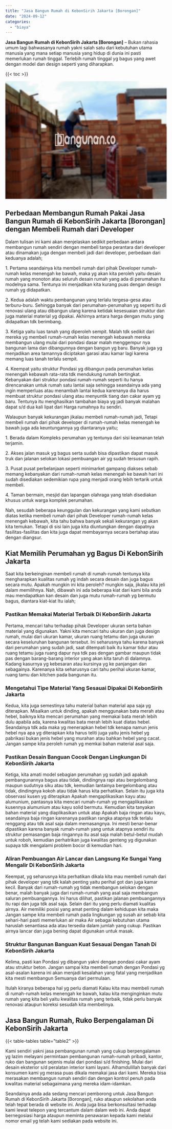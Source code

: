 ```yaml
---
title: "Jasa Bangun Rumah di KebonSirih Jakarta [Borongan]"
date: "2024-09-12"
categories: 
  - "biaya"
---
```


**Jasa Bangun Rumah di KebonSirih Jakarta \[Borongan\]** – Bukan rahasia umum lagi bahwasanya rumah yakni salah satu dari kebutuhan utama manusia yang mana setiap manusia yang hidup di dunia ini pasti memerlukan rumah tinggal. Terlebih rumah tinggal yg bagus yang awet dengan model dan design seperti yang diharapkan.

{{< toc >}}

![Jasa Bangun Rumah di KebonSirih Jakarta [Borongan]](/images/borong-bangunan-32.png)

## Perbedaan Membangun Rumah Pakai Jasa Bangun Rumah di KebonSirih Jakarta \[Borongan\] dengan Membeli Rumah dari Developer

Dalam tulisan ini kami akan menjelaskan sedikit perbedaan antara membangun rumah sendiri dengan membeli tanpa perantara dari developer atau dinamakan juga dengan membeli jadi dari developer, perbedaan dari keduanya adalah;

1\. Pertama seandainya kita membeli rumah dari pihak Developer rumah-rumah kelas menengah ke bawah, maka yg akan kita peroleh yaitu desain rumah yang monoton atau seluruh desain rumah yang ada di perumahan itu modelnya sama. Tentunya ini menjadikan kita kurang puas dengan design rumah yg didapatkan.

2\. Kedua adalah waktu pembangunan yang terlalu tergesa-gesa atau terburu-buru. Sehingga banyak dari perumahan-perumahan yg seperti itu di renovasi ulang atau dibangun ulang karena ketidak kesesuaian struktur dan juga material material yg dipakai. Akhirnya antara harga dengan mutu yang didapatkan tdk berimbang.

3\. Ketiga yaitu luas tanah yang diperoleh sempit. Malah tdk sedikit dari mereka yg membeli rumah-rumah kelas menengah kebawah mereka membangun ulang mulai dari pondasi dasar malah menggempur nya bangunan lama dan dibangunnya dengan bangun yg baru. Banyak juga yg menjadikan area tamannya diciptakan garasi atau kamar lagi karena memang luas tanah terlalu sempit.

4\. Keempat yaitu struktur Pondasi yg dibangun pada perumahan kelas menengah kebawah rata-rata tdk mendukung rumah bertingkat. Kebanyakan dari struktur pondasi rumah-rumah seperti itu hanya direncanakan untuk rumah satu lantai saja sehingga seandainya ada yang ingin memperluas atau menambah lantai kedua karenanya dia harus membuat struktur pondasi ulang atau menyuntik tiang dan cakar ayam yg baru. Tentunya itu menghasilkan tambahan biaya yg jadi banyak malahan dapat s/d dua kali lipat dari Harga rumahnya itu sendiri.

Walaupun banyak kekurangan jikalau membeli rumah-rumah jadi, Tetapi membeli rumah dari pihak developer di rumah-rumah kelas menengah ke bawah juga ada keuntungannya yg diantaranya yaitu;

1\. Berada dalam Kompleks perumahan yg tentunya dari sisi keamanan telah terjamin.

2\. Akses jalan masuk yg bagus serta sudah bisa dipastikan dapat masuk truk dan jalanan selokan lokasi pembuangan air yg sudah tersusun rapih.

3\. Pusat pusat perbelanjaan seperti minimarket gampang diakses sebab memang kebanyakan dari rumah-rumah kelas menengah ke bawah hari ini sudah disediakan sedemikian rupa yang menjadi orang lebih tertarik untuk membeli.

4\. Taman bermain, mesjid dan lapangan olahraga yang telah disediakan khusus untuk warga komplek perumahan.

Nah, sesudah beberapa keunggulan dan kekurangan yang kami sebutkan diatas ketika membeli rumah dari pihak Developer rumah-rumah kelas menengah kebawah, kita tahu bahwa banyak sekali kekurangan yg akan kita temukan. Tetapi di sisi lain juga kita diuntungkan dengan dapatnya fasilitas-fasilitas dan kita juga dapat membayarnya secara bertahap atau dengan diangsur.

## Kiat Memilih Perumahan yg Bagus Di KebonSirih Jakarta

Saat kita berkeinginan membeli rumah di rumah-rumah tentunya kita mengharapkan kualitas rumah yg indah secara desain dan juga bagus secara mutu. Apakah mungkin ini kita peroleh? mungkin saja, jikalau kita jeli dalam memilihnya. Nah, dibawah ini ada beberapa kiat dari kami bila anda mau mendapatkan kan desain dan juga mutu rumah-rumah yg bermutu bagus, diantara kiat-kiat Itu ialah;

### Pastikan Memakai Material Terbaik Di KebonSirih Jakarta

Pertama, mencari tahu terhadap pihak Developer ukuran serta bahan material yang digunakan. Yakni kita mencari tahu ukuran dan juga design rumah, mulai dari ukuran kamar, ukuran ruang tetamu dan juga ukuran secara keseluruhan bangunan tersebut. Ini seharusnya tahu karena banyak dari perumahan yang sudah jadi, saat ditempati baik itu kamar tidur atau ruang tetamu juga ruang dapur nya tdk pas dengan gambar maupun tidak pas dengan barang-barang interior yang akan kita taruh di dalamnya. Kadang kasurnya yg kebesaran atau kursinya yg ke panjangan dan sebagainya. Karenanya kita seharusnya cari tahu perihal ukuran kamar, ruang tamu dan kitchen pada bangunan itu.

### Mengetahui Tipe Material Yang Sesauai Dipakai Di KebonSirih Jakarta

Kedua, kita juga semestinya tahu material bahan material apa saja yg diterapkan. Misalkan untuk dinding, apakah menggunakan bata merah atau hebel, baiknya kita mencari perumahan yang memakai bata merah lebih dulu apabila ada, karena kwalitas bata merah lebih kuat diatas hebel. Seandainya tdk ada maka yg menerapkan hebel tdk kenapa namun jenis hebel nya apa yg diterapkan kita harus teliti juga yaitu jenis hebel yg pabrikasi bukan jenis hebel yang murahan atau bahkan hebel yang cacat. Jangan sampe kita peroleh rumah yg memkai bahan material asal saja.

### Pastikan Desain Banguan Cocok Dengan Lingkungan Di KebonSirih Jakarta

Ketiga, kita amati model sebagian perumahan yg sudah jadi apakah pembangunannya bagus atau tidak, dindingnya rapi atau bergelombang maupun sudutnya siku atau tdk, kemudian lantainya bergelombang atau tidak, dindingnya kokoh atau tidak harus kita perhatikan. Selain itu juga kita observasi kusen yg diterapkan Apakah mengaplikasikan kayu atau alumunium, pantasnya kita mencari rumah-rumah yg mengaplikasikan kusennya alumunium atau kayu solid bermutu. Kemudian kita tanyakan bahan material yang diaplikasikan untuk atap Apakah baja ringan atau kayu, seandainya baja ringan karenanya pastikan rangka atapnya tdk terlalu renggang atau tdk asal saja dalam memasangnya. Ini mesti benar-benar dipastikan karena banyak rumah-rumah yang untuk atapnya sendiri itu struktur pemasangan baja ringannya itu asal saja malah betul-betul mudah untuk roboh, kemudian perhatrikan juga kwalitas genteng yg digunakan supaya tdk mengalami problem bocor di kemudian hari.

### Aliran Pembuangan Air Lancar dan Langsung Ke Sungai Yang Mengalir Di KebonSirih Jakarta

Keempat, yg seharusnya kita perhatikan dikala kita mau membeli rumah dari pihak developer yang tdk kalah penting yaitu perihal got dan juga kamar kecil. Banyak dari rumah-rumah yg tidak membangun selokan dengan benar, malah banyak juga dari rumah-rumah yang asal saja membangun saluran pembuangannya. Ini harus dilihat, pastikan jalanan pembuangannya itu rapi dan juga tdk asal saja. Selain dari itu yang perlu diamati kualitas airnya. Air memiliki posisi yang amat penting dalam kehidupan kita maka Jangan sampe kita membeli rumah pada lingkungan yg susah air sebab kita sehari-hari pasti memerlukan air maka Air sebagai kebutuhan utama haruslah senantiasa ada atau tersedia dalam jumlah yang cukup. Pastikan airnya lancar dan juga bening dapat digunakan untuk masak.

### Struktur Bangunan Banguan Kuat Sesauai Dengan Tanah Di KebonSirih Jakarta

Kelima, pasti kan Pondasi yg dibangun yakni dengan pondasi cakar ayam atau struktur beton. Jangan sampai kita membeli rumah dengan Pondasi yg asal-asalan karena ini akan menjadi kesalahan yang fatal yang menjadikan kita mesti membangun Semuanya dari permulaan.

Itulah kiranya beberapa hal yg perlu diamati Kalau kita mau membeli rumah di rumah-rumah kelas menengah ke bawah, kalau kita menginginkan mutu rumah yang kita beli yaitu kwalitas rumah yang terbaik, tidak perlu banyak renovasi ataupun koreksi sesudah kita membelinya.

## Jasa Bangun Rumah, Ruko Berpengalaman Di KebonSirih Jakarta

{{< table-tables table="table2" >}}

Kami sendiri yakni jasa pembangunan rumah yang cukup berpengalaman yg lazim melayani permintaan pembangunan rumah-rumah pribadi, kantor, ruko dan bangunan sejenis mulai dari pondasi s/d finishing. Mulai dari desain eksterior s/d peralatan interior kami layani. Alhamdulillah banyak dari konsumen kami yg merasa puas dikala memakai jasa dari kami. Mereka bisa merasakan membangun rumah sendiri dan dengan kontrol penuh pada kwalitas material sebagaimana yang mereka idam-idamkan.

Seandainya anda ada sedang mencari pemborong untuk Jasa Bangun Rumah di KebonSirih Jakarta \[Borongan\], ruko ataupun sekolahan anda telah tepat berada di website ini. Anda juga bisa berkonsultasi terhadap kami lewat telepon yang tercantum dalam dalam web ini. Anda dapat bernegosiasi harga ataupun meminta penawaran kepada kami melalui nomor email yg telah kami sediakan pada website ini.
